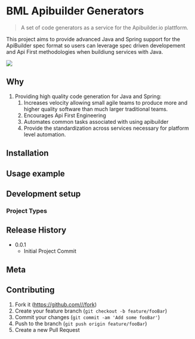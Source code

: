 # BML Apibuilder Generators
> A set of code generators as a service for the Apibuilder.io plattform. 

This project aims to provide advanced Java and Spring support for the ApiBuilder spec format so users can leverage spec driven developement and Api First methodologies when buildiung services with Java.


![](header.png)

## Why
1. Providing high quality code generation for Java and Spring:
    1. Increases velocity allowing small agile teams to produce more and higher quality software than much larger traditional teams.
    1. Encourages Api First Engineering
    1. Automates common tasks associated with using apibuilder
    1. Provide the standardization across services necessary for platform level automation. 

## Installation

## Usage example

## Development setup

### Project Types

## Release History

* 0.0.1
    * Initial Project Commit

## Meta

## Contributing

1. Fork it (<https://github.com///fork>)
2. Create your feature branch (`git checkout -b feature/fooBar`)
3. Commit your changes (`git commit -am 'Add some fooBar'`)
4. Push to the branch (`git push origin feature/fooBar`)
5. Create a new Pull Request
